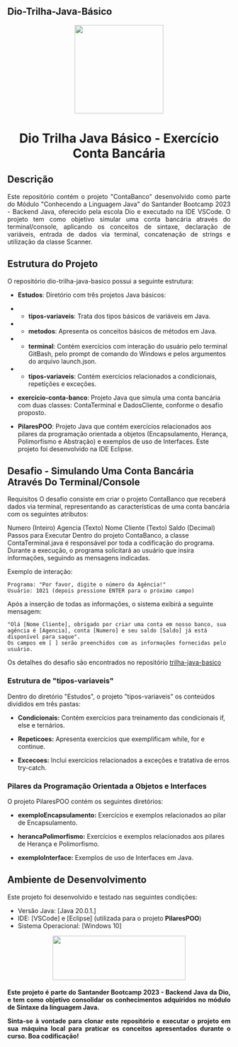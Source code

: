 ## Dio-Trilha-Java-Básico

<p align="center">
  <img width="200" height="200" src="https://assets.dio.me/juYXWsOSipGPeFJ3xBcmuNtTZydtPzgkkiT_sr1wmQ0/f:webp/q:80/w:437/L3RyYWNrcy9jb3Zlci9kNmIyY2I4NC0yMDliLTRkZDUtODViYy00ZWE1ZDhiODJlNjMucG5n">
</p>

<h1 align="center"> Dio Trilha Java Básico - Exercício Conta Bancária</h1>


## Descrição 
<p align="justify">
Este repositório contém o projeto "ContaBanco" desenvolvido como parte do Módulo "Conhecendo a Linguagem Java" do Santander Bootcamp 2023 - Backend Java, oferecido pela escola Dio e executado na IDE VSCode. O projeto tem como objetivo simular uma conta bancária através do terminal/console, aplicando os conceitos de sintaxe, declaração de variáveis, entrada de dados via terminal, concatenação de strings e utilização da classe Scanner.</p>

## Estrutura do Projeto
O repositório dio-trilha-java-basico possui a seguinte estrutura:

* **Estudos**: Diretório com três projetos Java básicos:

* * **tipos-variaveis**: Trata dos tipos básicos de variáveis em Java.
* * **metodos**: Apresenta os conceitos básicos de métodos em Java.
* * **terminal**: Contém exercícios com interação do usuário pelo terminal GitBash, pelo prompt de comando do Windows e pelos argumentos do arquivo launch.json.
* * **tipos-variaveis**: Contém exercícios relacionados a condicionais, repetições e exceções.
* **exercicio-conta-banco**: Projeto Java que simula uma conta bancária com duas classes: ContaTerminal e DadosCliente, conforme o desafio proposto.
* **PilaresPOO**: Projeto Java que contém exercícios relacionados aos pilares da programação orientada a objetos (Encapsulamento, Herança, Polimorfismo e Abstração) e exemplos de uso de Interfaces. Este projeto foi desenvolvido na IDE Eclipse.


## Desafio - Simulando Uma Conta Bancária Através Do Terminal/Console
Requisitos
O desafio consiste em criar o projeto ContaBanco que receberá dados via terminal, representando as características de uma conta bancária com os seguintes atributos:

Numero (Inteiro)
Agencia (Texto)
Nome Cliente (Texto)
Saldo (Decimal)
Passos para Executar
Dentro do projeto ContaBanco, a classe ContaTerminal.java é responsável por toda a codificação do programa. Durante a execução, o programa solicitará ao usuário que insira informações, seguindo as mensagens indicadas.

Exemplo de interação:
```
Programa: "Por favor, digite o número da Agência!"
Usuário: 1021 (depois pressione ENTER para o próximo campo)
```
Após a inserção de todas as informações, o sistema exibirá a seguinte mensagem:

```
"Olá [Nome Cliente], obrigado por criar uma conta em nosso banco, sua agência é [Agencia], conta [Numero] e seu saldo [Saldo] já está disponível para saque".
Os campos em [ ] serão preenchidos com as informações fornecidas pelo usuário.
```

Os detalhes do desafio são encontrados no repositório [trilha-java-basico](https://github.com/digitalinnovationone/trilha-java-basico/tree/main/desafios/sintaxe)

### Estrutura de "tipos-variaveis" 
Dentro do diretório "Estudos", o projeto "tipos-variaveis" os conteúdos divididos em três pastas:

* **Condicionais:** Contém exercícios para treinamento das condicionais if, else e ternários.

* **Repeticoes:** Apresenta exercícios que exemplificam while, for e continue.

* **Excecoes:** Inclui exercícios relacionados a exceções e tratativa de erros try-catch.

### Pilares da Programação Orientada a Objetos e Interfaces
O projeto PilaresPOO contém os seguintes diretórios:

* **exemploEncapsulamento:** Exercícios e exemplos relacionados ao pilar de Encapsulamento.

* **herancaPolimorfismo:** Exercícios e exemplos relacionados aos pilares de Herança e Polimorfismo.

* **exemploInterface:** Exemplos de uso de Interfaces em Java.

## Ambiente de Desenvolvimento
Este projeto foi desenvolvido e testado nas seguintes condições:

* Versão Java: [Java 20.0.1.]
* IDE: [VSCode] e [Eclipse] (utilizada para o projeto **PilaresPOO**)
* Sistema Operacional: [Windows 10] 

<p align="center">
  <img width="300" height="100" src="https://static.wixstatic.com/media/7a378f_5140deabd7d040378d740069cb692b87~mv2.png/v1/crop/x_0,y_10,w_1334,h_493/fill/w_568,h_208,al_c,q_85,usm_0.66_1.00_0.01,enc_auto/logo%20DIO.png">
</p>

<h4 align="justify">
Este projeto é parte do Santander Bootcamp 2023 - Backend Java da Dio, e tem como objetivo consolidar os conhecimentos adquiridos no módulo de Sintaxe da linguagem Java.

Sinta-se à vontade para clonar este repositório e executar o projeto em sua máquina local para praticar os conceitos apresentados durante o curso. Boa codificação!</h4>
